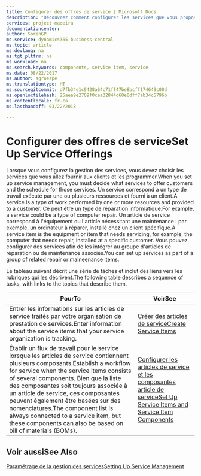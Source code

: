```yaml
---
title: Configurer des offres de service | Microsoft Docs
description: "Découvrez comment configurer les services que vous proposez à vos clients."
services: project-madeira
documentationcenter: 
author: SorenGP
ms.service: dynamics365-business-central
ms.topic: article
ms.devlang: na
ms.tgt_pltfrm: na
ms.workload: na
ms.search.keywords: components, service item, service
ms.date: 08/22/2017
ms.author: sgroespe
ms.translationtype: HT
ms.sourcegitcommit: d7fb34e1c9428a64c71ff47be8bcff174649c00d
ms.openlocfilehash: 25aea9e2709f0cea32844d60e0dff7ab34c5796b
ms.contentlocale: fr-ca
ms.lasthandoff: 03/22/2018

---
```


# <a name="set-up-service-offerings"></a><span data-ttu-id="9a9c0-103">Configurer des offres de service</span><span class="sxs-lookup"><span data-stu-id="9a9c0-103">Set Up Service Offerings</span></span>
<span data-ttu-id="9a9c0-104">Lorsque vous configurez la gestion des services, vous devez choisir les services que vous allez fournir aux clients et les programmer.</span><span class="sxs-lookup"><span data-stu-id="9a9c0-104">When you set up service management, you must decide what services to offer customers and the schedule for those services.</span></span> <span data-ttu-id="9a9c0-105">Un service correspond à un type de travail exécuté par une ou plusieurs ressources et fourni à un client.</span><span class="sxs-lookup"><span data-stu-id="9a9c0-105">A service is a type of work performed by one or more resources and provided to a customer.</span></span> <span data-ttu-id="9a9c0-106">Ce peut être un type de réparation informatique.</span><span class="sxs-lookup"><span data-stu-id="9a9c0-106">For example, a service could be a type of computer repair.</span></span> <span data-ttu-id="9a9c0-107">Un article de service correspond à l'équipement ou l'article nécessitant une maintenance : par exemple, un ordinateur à réparer, installé chez un client spécifique.</span><span class="sxs-lookup"><span data-stu-id="9a9c0-107">A service item is the equipment or item that needs servicing, for example, the computer that needs repair, installed at a specific customer.</span></span> <span data-ttu-id="9a9c0-108">Vous pouvez configurer des services afin de les intégrer au groupe d'articles de réparation ou de maintenance associés.</span><span class="sxs-lookup"><span data-stu-id="9a9c0-108">You can set up services as part of a group of related repair or maineenance items.</span></span>  
  
<span data-ttu-id="9a9c0-109">Le tableau suivant décrit une série de tâches et inclut des liens vers les rubriques qui les décrivent.</span><span class="sxs-lookup"><span data-stu-id="9a9c0-109">The following table describes a sequence of tasks, with links to the topics that describe them.</span></span>  
  
|<span data-ttu-id="9a9c0-110">**Pour**</span><span class="sxs-lookup"><span data-stu-id="9a9c0-110">**To**</span></span>|<span data-ttu-id="9a9c0-111">**Voir**</span><span class="sxs-lookup"><span data-stu-id="9a9c0-111">**See**</span></span>|  
|------------|-------------|  
|<span data-ttu-id="9a9c0-112">Entrer les informations sur les articles de service traités par votre organisation de prestation de services.</span><span class="sxs-lookup"><span data-stu-id="9a9c0-112">Enter information about the service items that your service organization is tracking.</span></span>|[<span data-ttu-id="9a9c0-113">Créer des articles de service</span><span class="sxs-lookup"><span data-stu-id="9a9c0-113">Create Service Items</span></span>](service-how-to-create-service-items.md)|  
|<span data-ttu-id="9a9c0-114">Établir un flux de travail pour le service lorsque les articles de service contiennent plusieurs composants.</span><span class="sxs-lookup"><span data-stu-id="9a9c0-114">Establish a workflow for service when the service items consists of several components.</span></span> <span data-ttu-id="9a9c0-115">Bien que la liste des composantes soit toujours associée à un article de service, ces composantes peuvent également être basées sur des nomenclatures.</span><span class="sxs-lookup"><span data-stu-id="9a9c0-115">The component list is always connected to a service item, but these components can also be based on bill of materials (BOMs).</span></span>|[<span data-ttu-id="9a9c0-116">Configurer les articles de service et les composantes article de service</span><span class="sxs-lookup"><span data-stu-id="9a9c0-116">Set Up Service Items and Service Item Components</span></span>](service-how-setup-service-items.md)|  
  
## <a name="see-also"></a><span data-ttu-id="9a9c0-117">Voir aussi</span><span class="sxs-lookup"><span data-stu-id="9a9c0-117">See Also</span></span>  
[<span data-ttu-id="9a9c0-118">Paramétrage de la gestion des services</span><span class="sxs-lookup"><span data-stu-id="9a9c0-118">Setting Up Service Management</span></span>](service-setup-service.md)   
